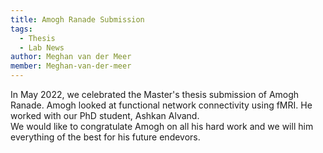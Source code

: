 ```yaml
---
title: Amogh Ranade Submission
tags: 
  - Thesis 
  - Lab News
author: Meghan van der Meer
member: Meghan-van-der-meer
---
```


In May 2022, we celebrated the Master's thesis submission of Amogh Ranade. Amogh looked at functional network connectivity using fMRI. He worked with our PhD student, Ashkan Alvand.   
We would like to congratulate Amogh on all his hard work and we will him everything of the best for his future endevors.



